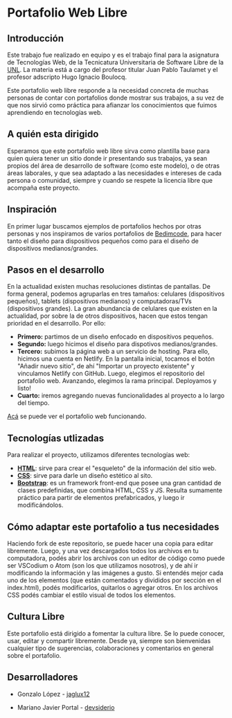 # Portafolio Web Libre

## Introducción

Este trabajo fue realizado en equipo y es el trabajo final para la asignatura de Tecnologías Web, de la Tecnicatura Universitaria de Software Libre de la [UNL](https://www.unl.edu.ar/). La materia está a cargo del profesor titular Juan Pablo Taulamet y el profesor adscripto Hugo Ignacio Boulocq.

Este portafolio web libre responde a la necesidad concreta de muchas personas de contar con portafolios donde mostrar sus trabajos, a su vez de que nos sirvió como práctica para afianzar los conocimientos que fuimos aprendiendo en tecnologías web.

## A quién esta dirigido

Esperamos que este portafolio web libre sirva como plantilla base para quien quiera tener un sitio donde ir presentando sus trabajos, ya sean propios del área de desarrollo de software (como este modelo), o de otras áreas laborales, y que sea adaptado a las necesidades e intereses de cada persona o comunidad, siempre y cuando se respete la licencia libre que acompaña este proyecto.

## Inspiración

En primer lugar buscamos ejemplos de portafolios hechos por otras personas y nos inspiramos de varios portafolios de [Bedimcode](https://github.com/bedimcode), para hacer tanto el diseño para dispositivos pequeños como para el diseño de dispositivos medianos/grandes.
## Pasos en el desarrollo

En la actualidad existen muchas resoluciones distintas de pantallas. De forma general, podemos agruparlas en tres tamaños: celulares (dispositivos pequeños), tablets (dispositivos medianos) y computadoras/TVs (dispositivos grandes). La gran abundancia de celulares que existen en la actualidad, por sobre la de otros dispositivos, hacen que estos tengan prioridad en el desarrollo. Por ello:

 - **Primero:** partimos de un diseño enfocado en dispositivos pequeños.
 - **Segundo:** luego hicimos el diseño para dispotivos medianos/grandes.
 - **Tercero:** subimos la página web a un servicio de hosting. Para ello, hicimos una cuenta en Netlify. En la pantalla inicial, tocamos el botón "Añadir nuevo sitio", de ahí "Importar un proyecto existente" y vinculamos Netlify con GitHub. Luego, elegimos el repositorio del portafolio web. Avanzando, elegimos la rama principal. Deployamos y listo!
 - **Cuarto:** iremos agregando nuevas funcionalidades al proyecto a lo largo del tiempo.

[Acá](https://portafolio-tecweb.netlify.app/) se puede ver el portafolio web funcionando.
## Tecnologías utlizadas

Para realizar el proyecto, utilizamos diferentes tecnologías web:

 - **[HTML](https://es.wikipedia.org/wiki/HTML)**: sirve para crear el "esqueleto" de la información del sitio web.
 - **[CSS](https://es.wikipedia.org/wiki/CSS)**: sirve para darle un diseño estético al sito.
 - **[Bootstrap](https://es.wikipedia.org/wiki/Bootstrap_(framework))**: es un framework front-end que posee una gran cantidad de clases predefinidas, que combina HTML, CSS y JS. Resulta sumamente práctico para partir de elementos prefabricados, y luego ir modificándolos.

## Cómo adaptar este portafolio a tus necesidades

Haciendo fork de este repositorio, se puede hacer una copia para editar libremente. Luego, y una vez descargados todos los archivos en tu computadora, podés abrir los archivos con un editor de código como puede ser VSCodium o Atom (son los que utilizamos nosotros), y de ahí ir modificando la información y las imágenes a gusto. Si entendés mejor cada uno de los elementos (que están comentados y divididos por sección en el index.html), podés modificarlos, quitarlos o agregar otros. En los archivos CSS podés cambiar el estilo visual de todos los elementos.

## Cultura Libre

Este portafolio está dirigido a fomentar la cultura libre. Se lo puede conocer, usar, editar y compartir libremente. Desde ya, siempre son bienvenidas cualquier tipo de sugerencias, colaboraciones y comentarios en general sobre el portafolio.

## Desarrolladores

  - Gonzalo López - [jaglux12](https://github.com/jaglux12)

  - Mariano Javier Portal - [devsiderio](https://github.com/devsiderio)
